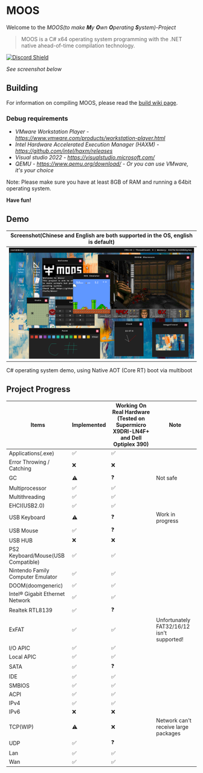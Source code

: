 # MOOS  
Welcome to the *MOOS(to make **M**y **O**wn **O**perating **S**ystem)-Project*
> MOOS is a C# x64 operating system programming with the .NET native ahead-of-time compilation technology.

[![Discord Shield](https://discordapp.com/api/guilds/987075686256762890/widget.png?style=shield)](https://discord.gg/uJstXbx8Pt)

*See screenshot below*

## Building
For information on compiling MOOS, please read the [build wiki page](https://github.com/nifanfa/MOOS/wiki/How-do-you-build-or-compile-MOOS%3F).

### Debug requirements
- *VMware Workstation Player - https://www.vmware.com/products/workstation-player.html*
- *Intel Hardware Accelerated Execution Manager (HAXM) - https://github.com/intel/haxm/releases*  
- *Visual studio 2022 - https://visualstudio.microsoft.com/*  
- *QEMU - https://www.qemu.org/download/ - Or you can use VMware, it's your choice*

Note: Please make sure you have at least 8GB of RAM and running a 64bit operating system.

**Have fun!**

## Demo
| Screenshot(Chinese and English are both supported in the OS, english is default) |
| ------ |
| ![image](Screenshot1.png) |
C# operating system demo, using Native AOT (Core RT) boot via multiboot  

## Project Progress

| Items | Implemented | Working On Real Hardware (Tested on Supermicro X9DRI-LN4F+ and Dell Optiplex 390) | Note |
| ----- | ----------- | ----------------------------------------------------------- | ----- |
| Applications(.exe) | ✅ | ✅ |
| Error Throwing / Catching | ❌ | ❌ | 
| GC | ⚠️ | ❓ | Not safe |
| Multiprocessor | ✅ | ✅ |
| Multithreading | ✅ | ✅ |
| EHCI(USB2.0) | ✅ | ✅ |
| USB Keyboard | ⚠️ | ❓ | Work in progress |
| USB Mouse | ✅ | ❓ |
| USB HUB | ❌ | ❌ |
| PS2 Keyboard/Mouse(USB Compatible) | ✅ | ✅ |
| Nintendo Family Computer Emulator | ✅ | ✅ |
| DOOM(doomgeneric) | ✅ | ✅ |
| Intel® Gigabit Ethernet Network | ✅ | ✅ |
| Realtek RTL8139 | ✅ | ❓ |
| ExFAT | ✅ | ✅ | Unfortunately FAT32/16/12 isn't supported! |
| I/O APIC | ✅ | ✅ |
| Local APIC | ✅ | ✅ |
| SATA | ✅ | ❓ |
| IDE | ✅ | ✅ |
| SMBIOS | ✅ | ✅ |
| ACPI | ✅ | ✅ |
| IPv4 | ✅ | ✅ |
| IPv6 | ❌ | ❌ |
| TCP(WIP) | ⚠️ | ❌ | Network can't receive large packages  |
| UDP | ✅ | ❓ |
| Lan | ✅ | ✅ |
| Wan | ✅ | ✅ |
